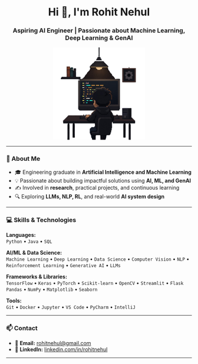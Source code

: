 <h1 align="center">Hi 👋, I'm Rohit Nehul</h1>
<h3 align="center">Aspiring AI Engineer | Passionate about Machine Learning, Deep Learning & GenAI</h3>

<p align="center">
  <img src="./coding_profile.png" alt="Rohit Nehul - Developer Pixel Art" width="250"/>
</p>

---

### 🧠 About Me

- 🎓 Engineering graduate in **Artificial Intelligence and Machine Learning**
- 💡 Passionate about building impactful solutions using **AI, ML, and GenAI**
- ✍️ Involved in **research**, practical projects, and continuous learning
- 🔍 Exploring **LLMs, NLP, RL**, and real-world **AI system design**

---

### 💻 Skills & Technologies

**Languages:**  
`Python` • `Java` • `SQL`

**AI/ML & Data Science:**  
`Machine Learning` • `Deep Learning` • `Data Science` • `Computer Vision` • `NLP` • `Reinforcement Learning` • `Generative AI` • `LLMs`

**Frameworks & Libraries:**  
`TensorFlow` • `Keras` • `PyTorch` • `Scikit-learn` • `OpenCV` • `Streamlit` • `Flask`  
`Pandas` • `NumPy` • `Matplotlib` • `Seaborn`

**Tools:**  
`Git` • `Docker` • `Jupyter` • `VS Code` • `PyCharm` • `IntelliJ`

---

### 📫 Contact

- 📧 **Email:** rohitnehul@gmail.com  
- 💼 **LinkedIn:** [linkedin.com/in/rohitnehul](https://linkedin.com/in/rohitnehul)

---

<!-- Ensure coding_profile.png is in the root directory of your repo -->
